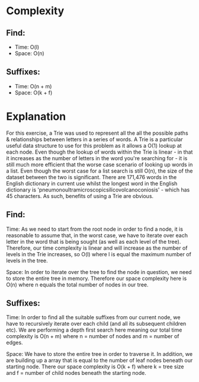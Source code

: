 # Complexity

## Find:
* Time: O(l)
* Space: O(n)

## Suffixes:
* Time: O(n + m)
* Space: O(k + f)

# Explanation
For this exercise, a Trie was used to represent all the all the possible paths & relationships between letters in a series of words. A Trie is a particular useful data structure to use for this problem as it allows a O(1) lookup at each node. Even though the lookup of words within the Trie is linear - in that it increases as the number of letters in the word you're searching for - it is still much more efficient that the worse case scenario of looking up words in a list. Even though the worst case for a list search is still O(n), the size of the dataset between the two is significant. There are 171,476 words in the English dictionary in current use whilst the longest word in the English dictionary is 'pneumonoultramicroscopicsilicovolcanoconiosis' - which has 45 characters. As such, benefits of using a Trie are obvious.

## Find:
Time: As we need to start from the root node in order to find a node, it is reasonable to assume that, in the worst case, we have to iterate over each letter in the word that is being sought (as well as each level of the tree). Therefore, our time complexity is linear and will increase as the number of levels in the Trie increases, so O(l) where l is equal the maximum number of levels in the tree.

Space: In order to iterate over the tree to find the node in question, we need to store the entire tree in memory. Therefore our space complexity here is O(n) where n equals the total number of nodes in our tree.

## Suffixes:
Time: In order to find all the suitable suffixes from our current node, we have to recursively iterate over each child (and all its subsequent children etc). We are performing a depth first search here meaning our total time complexity is O(n + m) where n = number of nodes and m = number of edges.

Space: We have to store the entire tree in order to traverse it. In addition, we are building up a array that is equal to the number of leaf nodes beneath our starting node. There our space complexity is O(k + f) where k = tree size and f = number of child nodes beneath the starting node.